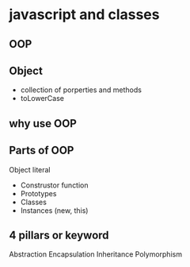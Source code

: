 # javascript and classes

## OOP

## Object
- collection of porperties and methods
- toLowerCase

## why use OOP

## Parts of OOP
Object literal

- Construstor function
- Prototypes
- Classes 
- Instances (new, this)

## 4 pillars or keyword
Abstraction
Encapsulation
Inheritance
Polymorphism
